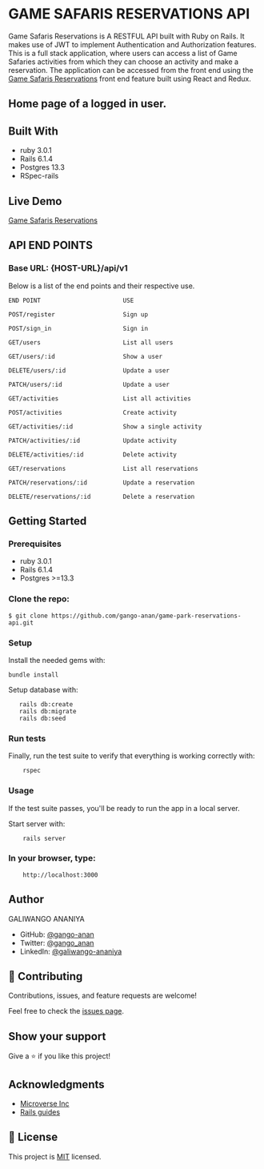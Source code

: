 # GAME SAFARIS RESERVATIONS API

Game Safaris Reservations is A RESTFUL API built with Ruby on Rails. It makes use of JWT to implement Authentication and Authorization features. This is a full stack application, where users can access a list of Game Safaries activities from which they can choose an activity and make a reservation. The application can be accessed from the front end using the [Game Safaris Reservations](https://galisoft-gamesafaris.netlify.app) front end feature built using React and Redux.

## Home page of a logged in user.

## Built With

- ruby 3.0.1
- Rails 6.1.4
- Postgres 13.3
- RSpec-rails

## Live Demo

[Game Safaris Reservations](https://galisoft-gamesafaris-back-end.herokuapp.com/)

## API END POINTS

### Base URL: {HOST-URL}/api/v1

Below is a list of the end points and their respective use.

```
END POINT                       USE
```

```
POST/register                   Sign up
```

```
POST/sign_in                    Sign in
```

```
GET/users                       List all users
```

```
GET/users/:id                   Show a user
```

```
DELETE/users/:id                Update a user
```

```
PATCH/users/:id                 Update a user
```

```
GET/activities                  List all activities
```

```
POST/activities                 Create activity
```

```
GET/activities/:id              Show a single activity
```

```
PATCH/activities/:id            Update activity
```

```
DELETE/activities/:id           Delete activity
```

```
GET/reservations                List all reservations
```

```
PATCH/reservations/:id          Update a reservation
```

```
DELETE/reservations/:id         Delete a reservation
```

## Getting Started

### Prerequisites

- ruby 3.0.1
- Rails 6.1.4
- Postgres >=13.3

### Clone the repo:

```
$ git clone https://github.com/gango-anan/game-park-reservations-api.git

```

### Setup

Install the needed gems with:

```
bundle install
```

Setup database with:

```
   rails db:create
   rails db:migrate
   rails db:seed
```

### Run tests

Finally, run the test suite to verify that everything is working correctly with:

```
    rspec
```

### Usage

If the test suite passes, you'll be ready to run the app in a local server.

Start server with:

```
    rails server
```

### In your browser, type:

```
    http://localhost:3000
```

## Author

GALIWANGO ANANIYA

- GitHub: [@gango-anan](https://github.com/gango-anan)
- Twitter: [@gango_anan](https://twitter.com/gango_anan)
- LinkedIn: [@galiwango-ananiya](https://www.linkedin.com/in/galiwango-ananiya/)

## 🤝 Contributing

Contributions, issues, and feature requests are welcome!

Feel free to check the [issues page](https://github.com/gango-anan/game-park-reservations-api/issues).

## Show your support

Give a ⭐️ if you like this project!

## Acknowledgments

- [Microverse Inc](https://www.microverse.org/)
- [Rails guides](https://guides.rubyonrails.org/)

## 📝 License

This project is [MIT](https://github.com/gango-anan/game-park-reservations-api/blob/master/LICENSE) licensed.
